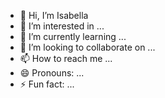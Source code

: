 - 👋 Hi, I’m Isabella
- 👀 I’m interested in ...
- 🌱 I’m currently learning ...
- 💞️ I’m looking to collaborate on ...
- 📫 How to reach me ...
- 😄 Pronouns: ...
- ⚡ Fun fact: ...

<!---
232816ji/232816ji is a ✨ special ✨ repository because its `README.md` (this file) appears on your GitHub profile.
You can click the Preview link to take a look at your changes.
--->
